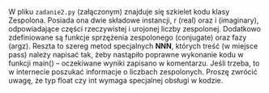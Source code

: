 W pliku `zadanie2.py` (załączonym) znajduje się szkielet kodu klasy Zespolona. Posiada ona dwie składowe
instancji, r (real) oraz i (imaginary), odpowiadające części rzeczywistej i urojonej liczby zespolonej. Dodatkowo
zdefiniowane są funkcje sprzężenia zespolonego (conjugate) oraz fazy (argz). Reszta to szereg metod specjalnych
__NNN__, których treść (w miejsce pass) należy napisać tak, żeby nastąpiło poprawne wykonanie kodu w funkcji
main() – oczekiwane wyniki zapisano w komentarzu. Jeśli trzeba, to w internecie poszukać informacje o liczbach
zespolonych. Proszę zwrócić uwagę, że typ float czy int wymaga specjalnej obsługi w kodzie.
